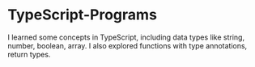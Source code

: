 # TypeScript-Programs
I learned some concepts in TypeScript, including data types like string, number, boolean, array. I also explored functions with type annotations, return types.
